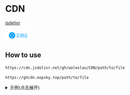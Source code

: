 # CDN  

[jsdelivr](https://www.jsdelivr.com/?docs=gh)  

<img src="./upyun_logos/又拍云_logo2.png" style="width:80px">

## How to use  

`https://cdn.jsdelivr.net/gh/waleslau/CDN/path/to/file`  

`https://ghcdn.oopsky.top/path/to/file`  

<details>

  <summary>示例(点击展开)</summary>

  ![示例1](https://github.com/waleslau/CDN/raw/master/img/20200323131051.gif)

  ![示例2](https://github.com/waleslau/CDN/raw/master/img/20200323131429.jpg)

  ![3](https://cdn.jsdelivr.net/gh/waleslau/CDN@master/img/20200323131051.gif)

  ![4](https://cdn.jsdelivr.net/gh/waleslau/CDN@master/img/20200323131429.jpg)

</details>
